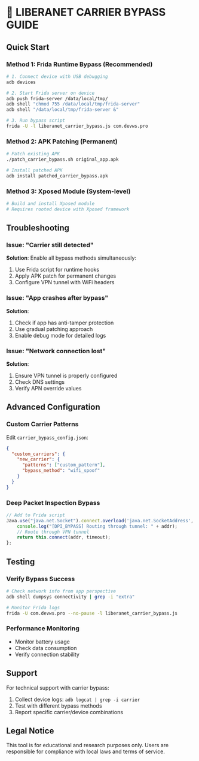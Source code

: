 # 🎯 LIBERANET CARRIER BYPASS GUIDE

## Quick Start

### Method 1: Frida Runtime Bypass (Recommended)
```bash
# 1. Connect device with USB debugging
adb devices

# 2. Start Frida server on device
adb push frida-server /data/local/tmp/
adb shell "chmod 755 /data/local/tmp/frida-server"
adb shell "/data/local/tmp/frida-server &"

# 3. Run bypass script
frida -U -l liberanet_carrier_bypass.js com.devws.pro
```

### Method 2: APK Patching (Permanent)
```bash
# Patch existing APK
./patch_carrier_bypass.sh original_app.apk

# Install patched APK
adb install patched_carrier_bypass.apk
```

### Method 3: Xposed Module (System-level)
```bash
# Build and install Xposed module
# Requires rooted device with Xposed framework
```

## Troubleshooting

### Issue: "Carrier still detected"
**Solution**: Enable all bypass methods simultaneously:
1. Use Frida script for runtime hooks
2. Apply APK patch for permanent changes
3. Configure VPN tunnel with WiFi headers

### Issue: "App crashes after bypass"
**Solution**: 
1. Check if app has anti-tamper protection
2. Use gradual patching approach
3. Enable debug mode for detailed logs

### Issue: "Network connection lost"
**Solution**:
1. Ensure VPN tunnel is properly configured
2. Check DNS settings
3. Verify APN override values

## Advanced Configuration

### Custom Carrier Patterns
Edit `carrier_bypass_config.json`:
```json
{
  "custom_carriers": {
    "new_carrier": {
      "patterns": ["custom_pattern"],
      "bypass_method": "wifi_spoof"
    }
  }
}
```

### Deep Packet Inspection Bypass
```javascript
// Add to Frida script
Java.use("java.net.Socket").connect.overload('java.net.SocketAddress', 'int').implementation = function(addr, timeout) {
    console.log("[DPI_BYPASS] Routing through tunnel: " + addr);
    // Route through VPN tunnel
    return this.connect(addr, timeout);
};
```

## Testing

### Verify Bypass Success
```bash
# Check network info from app perspective
adb shell dumpsys connectivity | grep -i "extra"

# Monitor Frida logs
frida -U com.devws.pro --no-pause -l liberanet_carrier_bypass.js
```

### Performance Monitoring
- Monitor battery usage
- Check data consumption
- Verify connection stability

## Support

For technical support with carrier bypass:
1. Collect device logs: `adb logcat | grep -i carrier`
2. Test with different bypass methods
3. Report specific carrier/device combinations

## Legal Notice

This tool is for educational and research purposes only. Users are responsible for compliance with local laws and terms of service.
